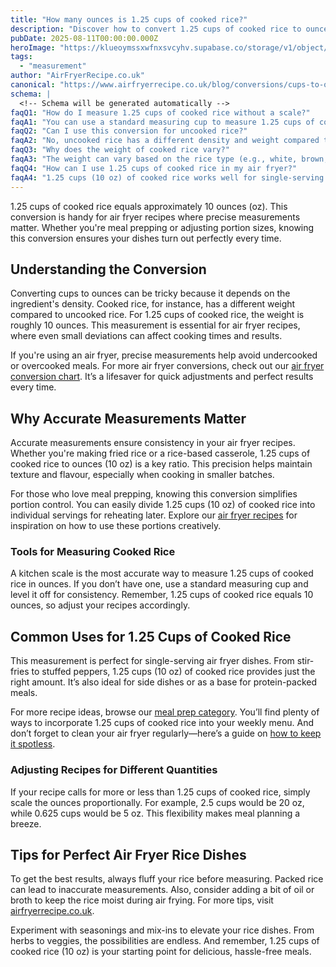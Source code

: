 ```yaml
---
title: "How many ounces is 1.25 cups of cooked rice?"
description: "Discover how to convert 1.25 cups of cooked rice to ounces effortlessly. Perfect for air fryer meal prep and precise portioning."
pubDate: 2025-08-11T00:00:00.000Z
heroImage: "https://klueoymssxwfnxsvcyhv.supabase.co/storage/v1/object/public/Shmucket/how-many-ounces-is-1-25-cups-of-cooked-rice.webp"
tags:
  - "measurement"
author: "AirFryerRecipe.co.uk"
canonical: "https://www.airfryerrecipe.co.uk/blog/conversions/cups-to-ounces/how-many-ounces-is-1-25-cups-of-cooked-rice"
schema: |
  <!-- Schema will be generated automatically -->
faqQ1: "How do I measure 1.25 cups of cooked rice without a scale?"
faqA1: "You can use a standard measuring cup to measure 1.25 cups of cooked rice. Simply fluff the rice with a fork to avoid packing it down, then level it off with a straight edge. This method ensures you get close to the 10-ounce mark, though a scale is more precise."
faqQ2: "Can I use this conversion for uncooked rice?"
faqA2: "No, uncooked rice has a different density and weight compared to cooked rice. 1.25 cups of uncooked rice will yield about 3.75 cups of cooked rice, which weighs roughly 30 ounces. Always check your recipe for the correct measurement type."
faqQ3: "Why does the weight of cooked rice vary?"
faqA3: "The weight can vary based on the rice type (e.g., white, brown, or basmati) and how much water it absorbs during cooking. Sticky rice, for example, might weigh slightly more due to higher moisture content. For consistency, stick to the 1.25 cups = 10 oz rule unless specified otherwise."
faqQ4: "How can I use 1.25 cups of cooked rice in my air fryer?"
faqA4: "1.25 cups (10 oz) of cooked rice works well for single-serving dishes like fried rice, stuffed peppers, or rice bowls. Preheat your air fryer, mix the rice with your favourite ingredients, and cook at 180°C for 5-7 minutes. For more ideas, explore our air fryer recipes."
---
```

<p>1.25 cups of cooked rice equals approximately 10 ounces (oz). This conversion is handy for air fryer recipes where precise measurements matter. Whether you're meal prepping or adjusting portion sizes, knowing this conversion ensures your dishes turn out perfectly every time.</p>

<h2>Understanding the Conversion</h2>
<p>Converting cups to ounces can be tricky because it depends on the ingredient's density. Cooked rice, for instance, has a different weight compared to uncooked rice. For 1.25 cups of cooked rice, the weight is roughly 10 ounces. This measurement is essential for air fryer recipes, where even small deviations can affect cooking times and results.</p>
<p>If you're using an air fryer, precise measurements help avoid undercooked or overcooked meals. For more air fryer conversions, check out our <a href=https://www.airfryerrecipe.co.uk/air-fryer-conversion-chart>air fryer conversion chart</a>. It’s a lifesaver for quick adjustments and perfect results every time.</p>

<h2>Why Accurate Measurements Matter</h2>
<p>Accurate measurements ensure consistency in your air fryer recipes. Whether you're making fried rice or a rice-based casserole, 1.25 cups of cooked rice to ounces (10 oz) is a key ratio. This precision helps maintain texture and flavour, especially when cooking in smaller batches.</p>
<p>For those who love meal prepping, knowing this conversion simplifies portion control. You can easily divide 1.25 cups (10 oz) of cooked rice into individual servings for reheating later. Explore our <a href=https://www.airfryerrecipe.co.uk/recipes>air fryer recipes</a> for inspiration on how to use these portions creatively.</p>

<h3>Tools for Measuring Cooked Rice</h3>
<p>A kitchen scale is the most accurate way to measure 1.25 cups of cooked rice in ounces. If you don’t have one, use a standard measuring cup and level it off for consistency. Remember, 1.25 cups of cooked rice equals 10 ounces, so adjust your recipes accordingly.</p>

<h2>Common Uses for 1.25 Cups of Cooked Rice</h2>
<p>This measurement is perfect for single-serving air fryer dishes. From stir-fries to stuffed peppers, 1.25 cups (10 oz) of cooked rice provides just the right amount. It’s also ideal for side dishes or as a base for protein-packed meals.</p>
<p>For more recipe ideas, browse our <a href=https://www.airfryerrecipe.co.uk/recipe-category/meal-prep>meal prep category</a>. You’ll find plenty of ways to incorporate 1.25 cups of cooked rice into your weekly menu. And don’t forget to clean your air fryer regularly—here’s a guide on <a href=https://www.airfryerrecipe.co.uk/air-fryer-cleaner>how to keep it spotless</a>.</p>

<h3>Adjusting Recipes for Different Quantities</h3>
<p>If your recipe calls for more or less than 1.25 cups of cooked rice, simply scale the ounces proportionally. For example, 2.5 cups would be 20 oz, while 0.625 cups would be 5 oz. This flexibility makes meal planning a breeze.</p>

<h2>Tips for Perfect Air Fryer Rice Dishes</h2>
<p>To get the best results, always fluff your rice before measuring. Packed rice can lead to inaccurate measurements. Also, consider adding a bit of oil or broth to keep the rice moist during air frying. For more tips, visit <a href=https://www.airfryerrecipe.co.uk>airfryerrecipe.co.uk</a>.</p>
<p>Experiment with seasonings and mix-ins to elevate your rice dishes. From herbs to veggies, the possibilities are endless. And remember, 1.25 cups of cooked rice (10 oz) is your starting point for delicious, hassle-free meals.</p>
